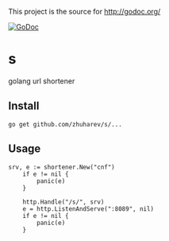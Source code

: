 This project is the source for http://godoc.org/

[![GoDoc](https://godoc.org/github.com/zhuahrev/s?status.svg)](http://godoc.org/github.com/zhuahrev/s)

# s
golang url shortener

## Install

```
go get github.com/zhuharev/s/...
```

## Usage

```
srv, e := shortener.New("cnf")
	if e != nil {
		panic(e)
	}

	http.Handle("/s/", srv)
	e = http.ListenAndServe(":8089", nil)
	if e != nil {
		panic(e)
	}
```